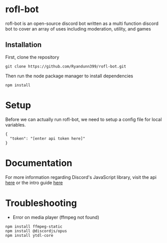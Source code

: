 # rofl-bot
rofl-bot is an open-source discord bot written as a multi function discord bot to cover an array of uses including moderation, utility, and games

## Installation

First, clone the repository
```
git clone https://github.com/Ryandunn399/rofl-bot.git
```
Then run the node package manager to install dependencies
```
npm install
```

# Setup
Before we can actually run rofl-bot, we need to setup a config file for local variables.
```
{
  "token": "[enter api token here]"
}
```

# Documentation
For more information regarding Discord's JavaScript library, visit the api [here](https://discord.js.org/#/docs/main/stable/general/welcome) or the intro guide [here](https://discordjs.guide/)

# Troubleshooting
- Error on media player (ffmpeg not found)
```
npm install ffmpeg-static
npm install @discordjs/opus
npm install ytdl-core
```
